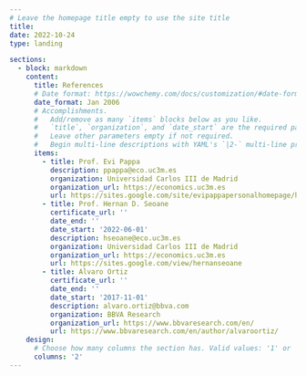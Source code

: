 ```yaml
---
# Leave the homepage title empty to use the site title
title:
date: 2022-10-24
type: landing

sections:
  - block: markdown
    content:
      title: References
      # Date format: https://wowchemy.com/docs/customization/#date-format
      date_format: Jan 2006
      # Accomplishments.
      #   Add/remove as many `items` blocks below as you like.
      #   `title`, `organization`, and `date_start` are the required parameters.
      #   Leave other parameters empty if not required.
      #   Begin multi-line descriptions with YAML's `|2-` multi-line prefix.
      items:
        - title: Prof. Evi Pappa
          description: ppappa@eco.uc3m.es
          organization: Universidad Carlos III de Madrid
          organization_url: https://economics.uc3m.es
          url: https://sites.google.com/site/evipappapersonalhomepage/home
        - title: Prof. Hernan D. Seoane
          certificate_url: ''
          date_end: ''
          date_start: '2022-06-01'
          description: hseoane@eco.uc3m.es
          organization: Universidad Carlos III de Madrid
          organization_url: https://economics.uc3m.es
          url: https://sites.google.com/view/hernanseoane
        - title: Alvaro Ortiz
          certificate_url: ''
          date_end: ''
          date_start: '2017-11-01'
          description: alvaro.ortiz@bbva.com
          organization: BBVA Research
          organization_url: https://www.bbvaresearch.com/en/
          url: https://www.bbvaresearch.com/en/author/alvaroortiz/
    design:
      # Choose how many columns the section has. Valid values: '1' or '2'.
      columns: '2'      
---
```

